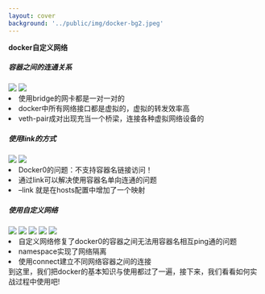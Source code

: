 ```yaml
---
layout: cover
background: '../public/img/docker-bg2.jpeg'
---
```


**docker自定义网络**

<div class='flex gap-5'>
  <div>
    <h5>容器之间的连通关系</h5>
    <carousel v-click arrow draggable class="w-60 h-50">
      <Image class="w-100 rounded" src="../public/img/docker命令实战/bridge_inspect.png" />
      <Image class="w-100 rounded" src="../public/img/docker命令实战/box_ping_box1.png" />
    </carousel>
    <div v-click class="text-xs bg-#fff mt-2 rounded text-black p-2">
      <li>使用bridge的网卡都是一对一对的</li>
      <li>docker中所有网络接口都是虚拟的，虚拟的转发效率高</li>
      <li>veth-pair成对出现充当一个桥梁，连接各种虚拟网络设备的</li>
    </div>
  </div>

  <div class='relative'>
    <h5  v-click >使用link的方式</h5>
    <carousel  v-click arrow draggable class="w-80 h-50">
      <Image class="w-100 rounded" src="../public/img/docker命令实战/box2--link.png" />
      <Image class="w-100 rounded" src="../public/img/docker命令实战/box2_links.png" />
    </carousel>
    <div v-click class="text-xs  bg-#fff mt-2 rounded text-black p-2">
      <li>Docker0的问题：不支持容器名链接访问！</li>
      <li>通过link可以解决使用容器名单向连通的问题</li>
      <li>–link 就是在hosts配置中增加了一个映射</li>
    </div>
  </div>

  <div class='relative'>
    <h5  v-click >使用自定义网络</h5>
    <carousel  v-click  arrow draggable class="w-80 h-50">
      <Image class="w-100 rounded" src="../public/img/docker命令实战/network_cus_cishy02.png" />
      <Image class="w-100 rounded" src="../public/img/docker命令实战/network_cus_cishy01.png" />
      <Image class="w-100 rounded" src="../public/img/docker命令实战/network_cus_connect01.png" />
      <Image class="w-100 rounded" src="../public/img/docker命令实战/network_cus_connect.png" />
      <Image class="w-100 rounded" src="../public/img/docker命令实战/network_cus_connect_box.png" />
    </carousel>
    <div v-click class="text-xs  bg-#fff mt-2 rounded text-black p-2">
      <li>自定义网络修复了docker0的容器之间无法用容器名相互ping通的问题</li>
      <li>namespace实现了网络隔离</li>
      <li>使用connect建立不同网络容器之间的连接</li>
    </div>
    
  </div>
</div>

<div v-click class='flex w-220 mt-2 ml-5 pl-5 py-2 rounded text-yellow'>
  到这里，我们把docker的基本知识与使用都过了一遍，接下来，我们看看如何实战过程中使用吧!
</div>



